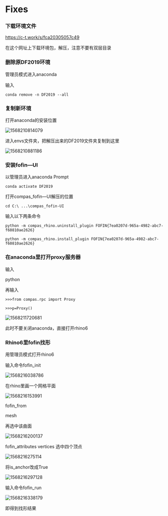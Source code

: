 # Fixes

### 下载环境文件

https://c-t.work/s/fca20305057c49

在这个网址上下载环境包，解压，注意不要有双层目录

### 删除原DF2019环境

管理员模式进入anaconda

输入

```
conda remove -n DF2019 --all
```

### 复制新环境

打开anaconda的安装位置

![1568210814079](Fixes.assets/1568210814079.png)

进入envs文件夹，把解压出来的DF2019文件夹复制到这里

![1568210881186](Fixes.assets/1568210881186.png)

### 安装fofin—UI

以管理员进入anaconda Prompt

```
conda activate DF2019
```

打开compas_fofin—UI解压的位置

```
cd C:\ ...\compas_fofin-UI
```

输入以下两条命令

```
python -m compas_rhino.uninstall_plugin FOFIN{7ea0207d-965a-4982-abc7-f60810ae2626}
```

```
python -m compas_rhino.install_plugin FOFIN{7ea0207d-965a-4982-abc7-f60810ae2626}
```

### 在anaconda里打开proxy服务器

输入

python

再输入

```
>>>from compas.rpc import Proxy
```

```
>>>p=Proxy()
```

![1568211720681](Fixes.assets/1568211720681.png)

此时不要关闭anaconda，直接打开rhino6

### Rhino6里fofin找形

用管理员模式打开rhino6

输入命令fofin_init

![1568216038786](Fixes.assets/1568216038786.png)

在rhino里画一个网格平面

![1568216153991](Fixes.assets/1568216153991.png)

fofin_from

mesh

再选中该曲面

![1568216200137](Fixes.assets/1568216200137.png)

fofin_attributes     vertices    选中四个顶点

![1568216275114](Fixes.assets/1568216275114.png)

将is_anchor改成True

![1568216297128](Fixes.assets/1568216297128.png)

输入命令fofin_run

![1568216338179](Fixes.assets/1568216338179.png)

即得到找形结果
